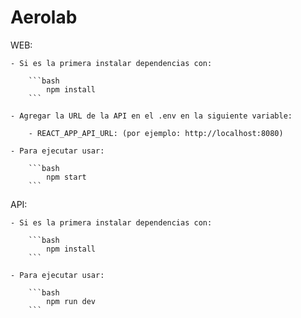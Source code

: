 # Aerolab

WEB:

    - Si es la primera instalar dependencias con:

        ```bash
            npm install
        ```

    - Agregar la URL de la API en el .env en la siguiente variable:

        - REACT_APP_API_URL: (por ejemplo: http://localhost:8080)

    - Para ejecutar usar:

        ```bash
            npm start
        ```

API:

    - Si es la primera instalar dependencias con:

        ```bash
            npm install
        ```

    - Para ejecutar usar:

        ```bash
            npm run dev
        ```
